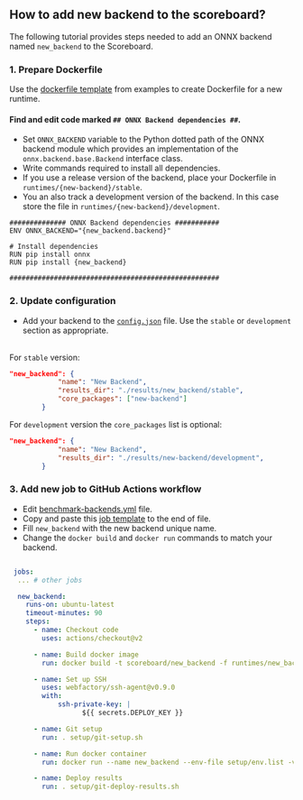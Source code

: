 <!--- SPDX-License-Identifier: Apache-2.0 -->

## How to add new backend to the scoreboard?

The following tutorial provides steps needed to add an ONNX backend named `new_backend` to the Scoreboard.

### 1. Prepare Dockerfile

Use the [dockerfile template](examples/Dockerfile) from examples to create Dockerfile for a new runtime.

#### Find and edit code marked `## ONNX Backend dependencies ##`.

* Set `ONNX_BACKEND` variable to the Python dotted path of the ONNX backend module which provides an
  implementation of the `onnx.backend.base.Backend` interface class.
* Write commands required to install all dependencies.
* If you use a release version of the backend, place your Dockerfile in `runtimes/{new-backend}/stable`.
* You an also track a development version of the backend. In this case store the file in `runtimes/{new-backend}/development`.

```
############## ONNX Backend dependencies ###########
ENV ONNX_BACKEND="{new_backend.backend}"

# Install dependencies
RUN pip install onnx
RUN pip install {new_backend}

####################################################
```

### 2. Update configuration
* Add your backend to the [`config.json`](setup/config.json) file. Use the `stable` or `development` section as appropriate.

<br/> For `stable` version:

```json
"new_backend": {
            "name": "New Backend",
            "results_dir": "./results/new_backend/stable",
            "core_packages": ["new-backend"]
        }
```

For `development` version the `core_packages` list is optional:

```json
"new_backend": {
            "name": "New Backend",
            "results_dir": "./results/new-backend/development",
        }
```

### 3. Add new job to GitHub Actions workflow

* Edit [benchmark-backends.yml](.github/workflows/benchmark-backends.yml) file.
* Copy and paste this [job template](examples/job.yml) to the end of file.
* Fill `new_backend` with the new backend unique name.
* Change the `docker build` and `docker run` commands to match your backend.

```yml

 jobs:
  ... # other jobs

  new_backend:
    runs-on: ubuntu-latest
    timeout-minutes: 90
    steps:
      - name: Checkout code
        uses: actions/checkout@v2

      - name: Build docker image
        run: docker build -t scoreboard/new_backend -f runtimes/new_backend/stable/Dockerfile .

      - name: Set up SSH
        uses: webfactory/ssh-agent@v0.9.0
        with:
            ssh-private-key: |
                  ${{ secrets.DEPLOY_KEY }}

      - name: Git setup
        run: . setup/git-setup.sh

      - name: Run docker container
        run: docker run --name new_backend --env-file setup/env.list -v `pwd`/results/new_backend/stable:/root/results scoreboard/new_backend || true

      - name: Deploy results
        run: . setup/git-deploy-results.sh
```
